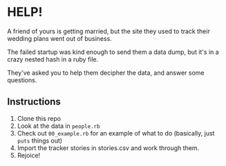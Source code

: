 # HELP!

A friend of yours is getting married, but the site they used to track their wedding plans went out of business.

The failed startup was kind enough to send them a data dump, but it's in a crazy nested hash in a ruby file.

They've asked you to help them decipher the data, and answer some questions.

## Instructions

1. Clone this repo
1. Look at the data in `people.rb`
1. Check out `00_example.rb` for an example of what to do (basically, just `puts` things out)
  1. Import the tracker stories in stories.csv and work through them.
  1. Rejoice!
